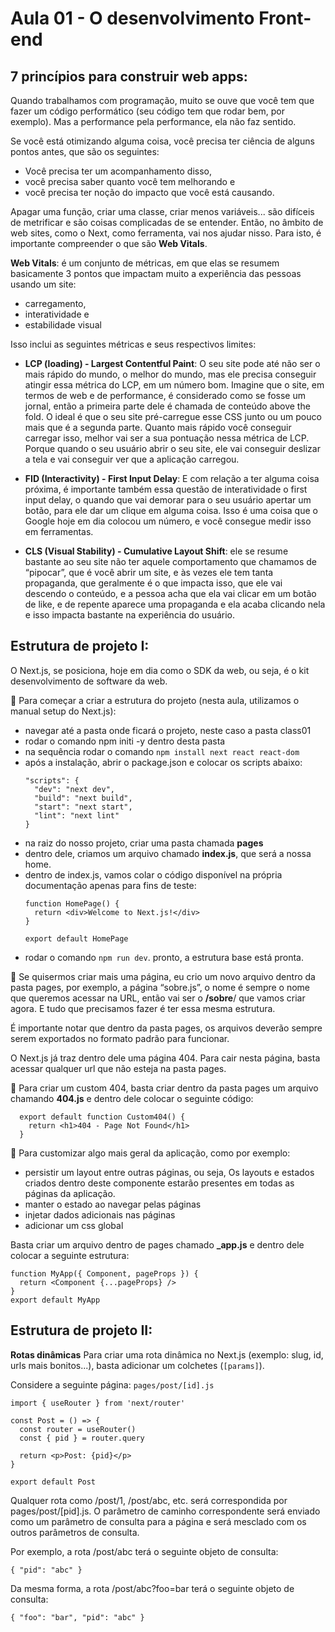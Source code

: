 # Aula 01 - O desenvolvimento Front-end
## 7 princípios para construir web apps:
Quando trabalhamos com programação, muito se ouve que você tem que fazer um código performático (seu código tem que rodar bem, por exemplo). Mas a performance pela performance, ela não faz sentido.

Se você está otimizando alguma coisa, você precisa ter ciência de alguns pontos antes, que são os seguintes: 
  - Você precisa ter um acompanhamento disso, 
  - você precisa saber quanto você tem melhorando e 
  - você precisa ter noção do impacto que você está causando.

Apagar uma função, criar uma classe, criar menos variáveis... são difíceis de metrificar e são coisas complicadas de se entender. Então, no âmbito de web sites, como o Next, como ferramenta, vai nos ajudar nisso. Para isto, é importante compreender o que são **Web Vitals**.

**Web Vitals**: é um conjunto de métricas, em que elas se resumem basicamente 3 pontos que impactam muito a experiência das pessoas usando um site:
  - carregamento,
  - interatividade e
  - estabilidade visual

Isso inclui as seguintes métricas e seus respectivos limites:
  - **LCP (loading) - Largest Contentful Paint**: O seu site pode até não ser o mais rápido do mundo, o melhor do mundo, mas ele precisa conseguir atingir essa métrica do LCP, em um número bom. Imagine que o site, em termos de web e de performance, é considerado como se fosse um jornal, então a primeira parte dele é chamada de conteúdo above the fold. O ideal é que o seu site pré-carregue esse CSS junto ou um pouco mais que é a segunda parte. Quanto mais rápido você conseguir carregar isso, melhor vai ser a sua pontuação nessa métrica de LCP. Porque quando o seu usuário abrir o seu site, ele vai conseguir deslizar a tela e vai conseguir ver que a aplicação carregou.

  - **FID (Interactivity) - First Input Delay**: E com relação a ter alguma coisa próxima, é importante também essa questão de interatividade o first input delay, o quando que vai demorar para o seu usuário apertar um botão, para ele dar um clique em alguma coisa. Isso é uma coisa que o Google hoje em dia colocou um número, e você consegue medir isso em ferramentas.

  - **CLS (Visual Stability) - Cumulative Layout Shift**:  ele se resume bastante ao seu site não ter aquele comportamento que chamamos de “pipocar”, que é você abrir um site, e às vezes ele tem tanta propaganda, que geralmente é o que impacta isso, que ele vai descendo o conteúdo, e a pessoa acha que ela vai clicar em um botão de like, e de repente aparece uma propaganda e ela acaba clicando nela e isso impacta bastante na experiência do usuário.

## Estrutura de projeto I:
O Next.js, se posiciona, hoje em dia como o SDK da web, ou seja, é o kit desenvolvimento de software da web.


🔷 Para começar a criar a estrutura do projeto (nesta aula, utilizamos o manual setup do Next.js):
  - navegar até a pasta onde ficará o projeto, neste caso a pasta class01
  - rodar o comando npm initi -y dentro desta pasta
  - na sequência rodar o comando ```npm install next react react-dom```
  - após a instalação, abrir o package.json e colocar os scripts abaixo:
    ```
    "scripts": {
      "dev": "next dev",
      "build": "next build",
      "start": "next start",
      "lint": "next lint"
    }
    ```
  - na raiz do nosso projeto, criar uma pasta chamada **pages**
  - dentro dele, criamos um arquivo chamado **index.js**, que será a nossa home.
  - dentro de index.js, vamos colar o código disponível na própria documentação apenas para fins de teste:
    ```
    function HomePage() {
      return <div>Welcome to Next.js!</div>
    }

    export default HomePage
    ```
  - rodar o comando ```npm run dev```. pronto, a estrutura base está pronta.

🔷 Se quisermos criar mais uma página, eu crio um novo arquivo dentro da pasta pages, por exemplo, a página “sobre.js”, o nome é sempre o nome que queremos acessar na URL, então vai ser o **/sobre**/ que vamos criar agora. E tudo que precisamos fazer é ter essa mesma estrutura.

É importante notar que dentro da pasta pages, os arquivos deverão sempre serem exportados no formato padrão para funcionar.

O Next.js já traz dentro dele uma página 404. Para cair nesta página, basta acessar qualquer url que não esteja na pasta pages. 

🔷 Para criar um custom 404, basta criar dentro da pasta pages um arquivo chamando **404.js** e dentro dele colocar o seguinte código:
```
  export default function Custom404() {
    return <h1>404 - Page Not Found</h1>
  }
```

🔷 Para customizar algo mais geral da aplicação, como por exemplo:
  - persistir um layout entre outras páginas, ou seja, Os layouts e estados criados dentro deste componente estarão presentes em todas as páginas da aplicação.
  - manter o estado ao navegar pelas páginas
  - injetar dados adicionais nas páginas
  - adicionar um css global

Basta criar um arquivo dentro de pages chamado **_app.js** e dentro dele colocar a seguinte estrutura:
```
function MyApp({ Component, pageProps }) {
  return <Component {...pageProps} />
}
export default MyApp
```

## Estrutura de projeto II:
**Rotas dinâmicas**
Para criar uma rota dinâmica no Next.js (exemplo: slug, id, urls mais bonitos...), basta adicionar um colchetes (`[params]`).

Considere a seguinte página: ```pages/post/[id].js```
```
import { useRouter } from 'next/router'

const Post = () => {
  const router = useRouter()
  const { pid } = router.query

  return <p>Post: {pid}</p>
}

export default Post
```

Qualquer rota como /post/1, /post/abc, etc. será correspondida por pages/post/[pid].js. O parâmetro de caminho correspondente será enviado como um parâmetro de consulta para a página e será mesclado com os outros parâmetros de consulta.

Por exemplo, a rota /post/abc terá o seguinte objeto de consulta:
```
{ "pid": "abc" }
```

Da mesma forma, a rota /post/abc?foo=bar terá o seguinte objeto de consulta:
```
{ "foo": "bar", "pid": "abc" }
```

